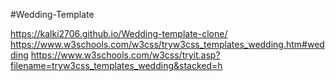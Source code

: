 #Wedding-Template

https://kalki2706.github.io/Wedding-template-clone/
https://www.w3schools.com/w3css/tryw3css_templates_wedding.htm#wedding
https://www.w3schools.com/w3css/tryit.asp?filename=tryw3css_templates_wedding&stacked=h
